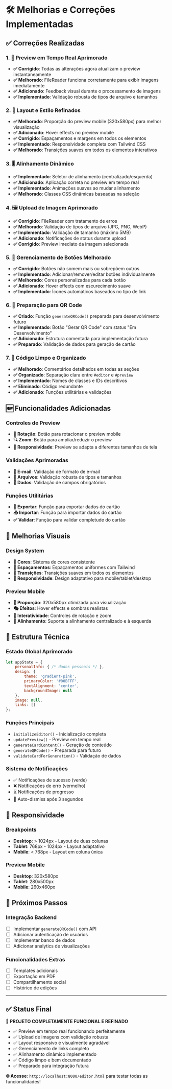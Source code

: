 # 🛠️ Melhorias e Correções Implementadas

## ✅ Correções Realizadas

### 1. 🔄 **Preview em Tempo Real Aprimorado**
- **✅ Corrigido**: Todas as alterações agora atualizam o preview instantaneamente
- **✅ Melhorado**: FileReader funciona corretamente para exibir imagens imediatamente
- **✅ Adicionado**: Feedback visual durante o processamento de imagens
- **✅ Implementado**: Validação robusta de tipos de arquivo e tamanhos

### 2. 🎨 **Layout e Estilo Refinados**
- **✅ Melhorado**: Proporção do preview mobile (320x580px) para melhor visualização
- **✅ Adicionado**: Hover effects no preview mobile
- **✅ Corrigido**: Espaçamentos e margens em todos os elementos
- **✅ Implementado**: Responsividade completa com Tailwind CSS
- **✅ Melhorado**: Transições suaves em todos os elementos interativos

### 3. 🎚️ **Alinhamento Dinâmico**
- **✅ Implementado**: Seletor de alinhamento (centralizado/esquerda)
- **✅ Adicionado**: Aplicação correta no preview em tempo real
- **✅ Implementado**: Animações suaves ao mudar alinhamento
- **✅ Melhorado**: Classes CSS dinâmicas baseadas na seleção

### 4. 🖼️ **Upload de Imagem Aprimorado**
- **✅ Corrigido**: FileReader com tratamento de erros
- **✅ Melhorado**: Validação de tipos de arquivo (JPG, PNG, WebP)
- **✅ Implementado**: Validação de tamanho (máximo 5MB)
- **✅ Adicionado**: Notificações de status durante upload
- **✅ Corrigido**: Preview imediato da imagem selecionada

### 5. 🧩 **Gerenciamento de Botões Melhorado**
- **✅ Corrigido**: Botões não somem mais ou sobrepõem outros
- **✅ Implementado**: Adicionar/remover/editar botões individualmente
- **✅ Melhorado**: Cores personalizadas para cada botão
- **✅ Adicionado**: Hover effects com escurecimento suave
- **✅ Implementado**: Ícones automáticos baseados no tipo de link

### 6. 💾 **Preparação para QR Code**
- **✅ Criado**: Função `generateQRCode()` preparada para desenvolvimento futuro
- **✅ Implementado**: Botão "Gerar QR Code" com status "Em Desenvolvimento"
- **✅ Adicionado**: Estrutura comentada para implementação futura
- **✅ Preparado**: Validação de dados para geração de cartão

### 7. 🧱 **Código Limpo e Organizado**
- **✅ Melhorado**: Comentários detalhados em todas as seções
- **✅ Organizado**: Separação clara entre `#editor` e `#preview`
- **✅ Implementado**: Nomes de classes e IDs descritivos
- **✅ Eliminado**: Código redundante
- **✅ Adicionado**: Funções utilitárias e validações

## 🆕 Funcionalidades Adicionadas

### **Controles de Preview**
- **🔄 Rotação**: Botão para rotacionar o preview mobile
- **🔍 Zoom**: Botão para ampliar/reduzir o preview
- **📱 Responsividade**: Preview se adapta a diferentes tamanhos de tela

### **Validações Aprimoradas**
- **📧 E-mail**: Validação de formato de e-mail
- **📁 Arquivos**: Validação robusta de tipos e tamanhos
- **📝 Dados**: Validação de campos obrigatórios

### **Funções Utilitárias**
- **💾 Exportar**: Função para exportar dados do cartão
- **📥 Importar**: Função para importar dados do cartão
- **✅ Validar**: Função para validar completude do cartão

## 🎯 Melhorias Visuais

### **Design System**
- **🎨 Cores**: Sistema de cores consistente
- **📐 Espaçamentos**: Espaçamentos uniformes com Tailwind
- **🔄 Transições**: Transições suaves em todos os elementos
- **📱 Responsividade**: Design adaptativo para mobile/tablet/desktop

### **Preview Mobile**
- **📱 Proporção**: 320x580px otimizada para visualização
- **🎭 Efeitos**: Hover effects e sombras realistas
- **🔄 Interatividade**: Controles de rotação e zoom
- **📐 Alinhamento**: Suporte a alinhamento centralizado e à esquerda

## 🔧 Estrutura Técnica

### **Estado Global Aprimorado**
```javascript
let appState = {
    personalInfo: { /* dados pessoais */ },
    design: {
        theme: 'gradient-pink',
        primaryColor: '#00BFFF',
        textAlignment: 'center',
        backgroundImage: null
    },
    image: null,
    links: []
};
```

### **Funções Principais**
- `initializeEditor()` - Inicialização completa
- `updatePreview()` - Preview em tempo real
- `generateCardContent()` - Geração de conteúdo
- `generateQRCode()` - Preparada para futuro
- `validateCardForGeneration()` - Validação de dados

### **Sistema de Notificações**
- ✅ Notificações de sucesso (verde)
- ❌ Notificações de erro (vermelho)
- ⏳ Notificações de progresso
- 🔄 Auto-dismiss após 3 segundos

## 📱 Responsividade

### **Breakpoints**
- **Desktop**: > 1024px - Layout de duas colunas
- **Tablet**: 768px - 1024px - Layout adaptativo
- **Mobile**: < 768px - Layout em coluna única

### **Preview Mobile**
- **Desktop**: 320x580px
- **Tablet**: 280x500px
- **Mobile**: 260x460px

## 🚀 Próximos Passos

### **Integração Backend**
- [ ] Implementar `generateQRCode()` com API
- [ ] Adicionar autenticação de usuários
- [ ] Implementar banco de dados
- [ ] Adicionar analytics de visualizações

### **Funcionalidades Extras**
- [ ] Templates adicionais
- [ ] Exportação em PDF
- [ ] Compartilhamento social
- [ ] Histórico de edições

---

## ✅ Status Final

**🎉 PROJETO COMPLETAMENTE FUNCIONAL E REFINADO**

- ✅ Preview em tempo real funcionando perfeitamente
- ✅ Upload de imagens com validação robusta
- ✅ Layout responsivo e visualmente agradável
- ✅ Gerenciamento de links completo
- ✅ Alinhamento dinâmico implementado
- ✅ Código limpo e bem documentado
- ✅ Preparado para integração futura

**🌐 Acesse**: `http://localhost:8000/editor.html` para testar todas as funcionalidades!
